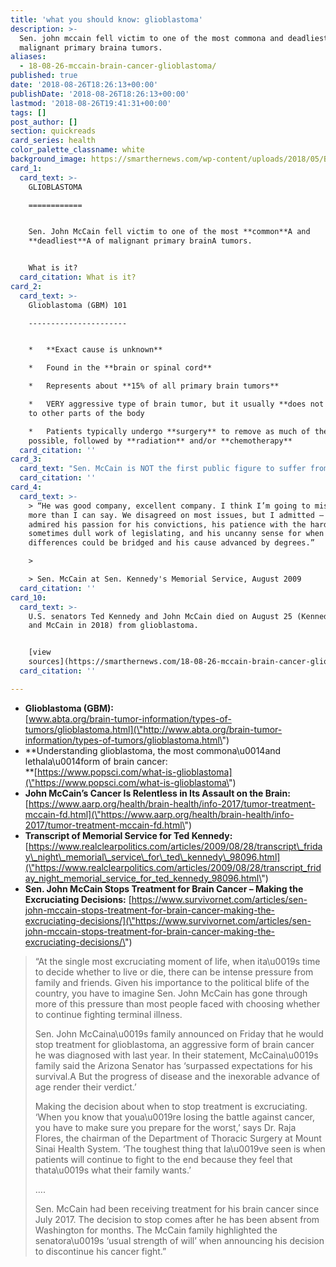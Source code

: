 ```yaml
---
title: 'what you should know: glioblastoma'
description: >-
  Sen. john mccain fell victim to one of the most commona and deadliesta of
  malignant primary braina tumors.
aliases:
  - 18-08-26-mccain-brain-cancer-glioblastoma/
published: true
date: '2018-08-26T18:26:13+00:00'
publishDate: '2018-08-26T18:26:13+00:00'
lastmod: '2018-08-26T19:41:31+00:00'
tags: []
post_author: []
section: quickreads
card_series: health
color_palette_classname: white
background_image: https://smarthernews.com/wp-content/uploads/2018/05/Brain_MRI.jpg
card_1:
  card_text: >-
    GLIOBLASTOMA

    ============


    Sen. John McCain fell victim to one of the most **common**A and
    **deadliest**A of malignant primary brainA tumors.


    What is it?
  card_citation: What is it?
card_2:
  card_text: >-
    Glioblastoma (GBM) 101

    ----------------------


    *   **Exact cause is unknown**

    *   Found in the **brain or spinal cord**

    *   Represents about **15% of all primary brain tumors**

    *   VERY aggressive type of brain tumor, but it usually **does not spread**
    to other parts of the body

    *   Patients typically undergo **surgery** to remove as much of the tumor as
    possible, followed by **radiation** and/or **chemotherapy**
  card_citation: ''
card_3:
  card_text: "Sen. McCain is NOT the first public figure to suffer from glioblastoman----------------------------------------------------------------------nn*   In 2009, McCainax19s Senate colleague, Ted Kennedy (D-MA), died from the disease.n*   In 2015, Beau Biden, son of VP Joe Biden, died at 42.n*   **More than 12,000 cases diagnosed last year in the U.S**. – only 10% of patients survive longer than 5 years."
  card_citation: ''
card_4:
  card_text: >-
    > “He was good company, excellent company. I think I’m going to miss him
    more than I can say. We disagreed on most issues, but I admitted — but I
    admired his passion for his convictions, his patience with the hard and
    sometimes dull work of legislating, and his uncanny sense for when
    differences could be bridged and his cause advanced by degrees.”

    > 

    > Sen. McCain at Sen. Kennedy's Memorial Service, August 2009
  card_citation: ''
card_10:
  card_text: >-
    U.S. senators Ted Kennedy and John McCain died on August 25 (Kennedy in 2009
    and McCain in 2018) from glioblastoma.


    [view
    sources](https://smarthernews.com/18-08-26-mccain-brain-cancer-glioblastoma/)
  card_citation: ''

---
```

*   **Glioblastoma (GBM):**  
    [www.abta.org/brain-tumor-information/types-of-tumors/glioblastoma.html](\"http://www.abta.org/brain-tumor-information/types-of-tumors/glioblastoma.html\")
*   **Understanding glioblastoma, the most commona\\u0014and lethala\\u0014form of brain cancer:  
    **[https://www.popsci.com/what-is-glioblastoma](\"https://www.popsci.com/what-is-glioblastoma\")
*   **John McCain’s Cancer Is Relentless in Its Assault on the Brain:** [https://www.aarp.org/health/brain-health/info-2017/tumor-treatment-mccain-fd.html](\"https://www.aarp.org/health/brain-health/info-2017/tumor-treatment-mccain-fd.html\")
*   **Transcript of Memorial Service for Ted Kennedy:**  
    [https://www.realclearpolitics.com/articles/2009/08/28/transcript\_friday\_night\_memorial\_service\_for\_ted\_kennedy\_98096.html](\"https://www.realclearpolitics.com/articles/2009/08/28/transcript_friday_night_memorial_service_for_ted_kennedy_98096.html\")
*   **Sen. John McCain Stops Treatment for Brain Cancer – Making the Excruciating Decisions:** [https://www.survivornet.com/articles/sen-john-mccain-stops-treatment-for-brain-cancer-making-the-excruciating-decisions/](\"https://www.survivornet.com/articles/sen-john-mccain-stops-treatment-for-brain-cancer-making-the-excruciating-decisions/\")

> “At the single most excruciating moment of life, when ita\\u0019s time to decide whether to live or die, there can be intense pressure from family and friends. Given his importance to the political blife of the country, you have to imagine Sen. John McCain has gone through more of this pressure than most people faced with choosing whether to continue fighting terminal illness.
> 
> Sen. John McCaina\\u0019s family announced on Friday that he would stop treatment for glioblastoma, an aggressive form of brain cancer he was diagnosed with last year. In their statement, McCaina\\u0019s family said the Arizona Senator has ‘surpassed expectations for his survival.A But the progress of disease and the inexorable advance of age render their verdict.’
> 
> Making the decision about when to stop treatment is excruciating. ‘When you know that youa\\u0019re losing the battle against cancer, you have to make sure you prepare for the worst,’ says Dr. Raja Flores, the chairman of the Department of Thoracic Surgery at Mount Sinai Health System. ‘The toughest thing that Ia\\u0019ve seen is when patients will continue to fight to the end because they feel that thata\\u0019s what their family wants.’
> 
> ….
> 
> Sen. McCain had been receiving treatment for his brain cancer since July 2017. The decision to stop comes after he has been absent from Washington for months. The McCain family highlighted the senatora\\u0019s ‘usual strength of will’ when announcing his decision to discontinue his cancer fight.”